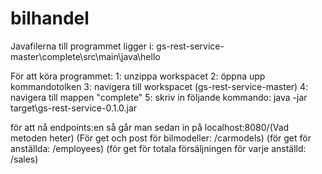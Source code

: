 # bilhandel

Javafilerna till programmet ligger i: gs-rest-service-master\complete\src\main\java\hello

För att köra programmet:
1: unzippa workspacet
2: öppna upp kommandotolken 
3: navigera till workspacet (gs-rest-service-master)
4: navigera till mappen "complete"
5: skriv in följande kommando: java -jar target\gs-rest-service-0.1.0.jar

för att nå endpoints:en så går man sedan in på localhost:8080/(Vad metoden heter)
(För get och post för bilmodeller: /carmodels)
(för get för anställda: /employees)
(för get för totala försäljningen för varje anställd: /sales)
